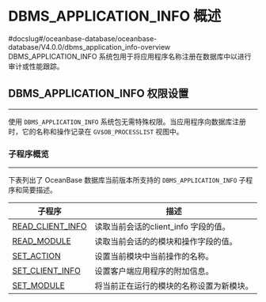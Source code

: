 # DBMS_APPLICATION_INFO 概述 
#docslug#/oceanbase-database/oceanbase-database/V4.0.0/dbms_application_info-overview
DBMS_APPLICATION_INFO 系统包用于将应用程序名称注册在数据库中以进行审计或性能跟踪。

## DBMS_APPLICATION_INFO 权限设置 
-----------------------------------------------

使用 `DBMS_APPLICATION_INFO` 系统包无需特殊权限。当应用程序向数据库注册时，它的名称和操作记录在 `GV$OB_PROCESSLIST` 视图中。

### 子程序概览 
--------------------------

下表列出了 OceanBase 数据库当前版本所支持的 `DBMS_APPLICATION_INFO` 子程序和简要描述。


|                              子程序                               |       描述        |
|----------------------------------------------------------------|-----------------|
| [READ_CLIENT_INFO](..\3.DBMS_APPLICATION_INFO\2.READ_CLIENT_INFO.md)                                               | 读取当前会话的client_info 字段的值。                |
| [READ_MODULE](..\3.DBMS_APPLICATION_INFO\3.READ_MODULE.md)                                                   | 读取当前会话的的模块和操作字段的值。                |
| [SET_ACTION](..\3.DBMS_APPLICATION_INFO\4.SET_ACTION.md)                                                     | 设置当前模块中当前操作的名称。                |
| [SET_CLIENT_INFO](../3.DBMS_APPLICATION_INFO/2.SET_CLIENT_INFO.md) | 设置客户端应用程序的附加信息。 |
| [SET_MODULE](..\3.DBMS_APPLICATION_INFO\5.SET_MODULE.md)                                                     | 将当前正在运行的模块的名称设置为新模块。                |




